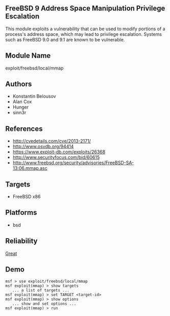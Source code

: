 ## FreeBSD 9 Address Space Manipulation Privilege Escalation

This module exploits a vulnerability that can be used to 
modify portions of a process's address space, which may lead 
to privilege escalation. Systems such as FreeBSD 9.0 and 9.1 
are known to be vulnerable.


## Module Name
exploit/freebsd/local/mmap

## Authors
* Konstantin Belousov
* Alan Cox
* Hunger
* sinn3r


## References
* http://cvedetails.com/cve/2013-2171/
* http://www.osvdb.org/94414
* https://www.exploit-db.com/exploits/26368
* http://www.securityfocus.com/bid/60615
* http://www.freebsd.org/security/advisories/FreeBSD-SA-13:06.mmap.asc



## Targets
* FreeBSD x86


## Platforms
* bsd

## Reliability
[Great](https://github.com/rapid7/metasploit-framework/wiki/Exploit-Ranking)

## Demo

```
msf > use exploit/freebsd/local/mmap
msf exploit(mmap) > show targets
   ... a list of targets ...
msf exploit(mmap) > set TARGET <target-id>
msf exploit(mmap) > show options
   ... show and set options ...
msf exploit(mmap) > run
```
    
    